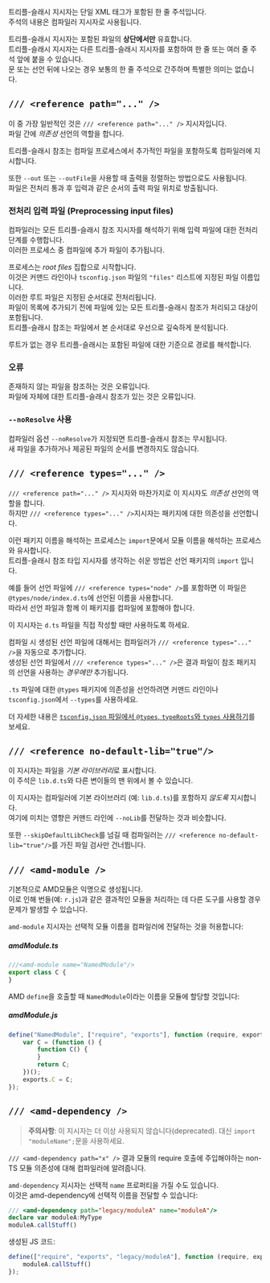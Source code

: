 트리플-슬래시 지시자는 단일 XML 태그가 포함된 한 줄 주석입니다.  
주석의 내용은 컴파일러 지시자로 사용됩니다.

트리플-슬래시 지시자는 포함된 파일의 **상단에서만** 유효합니다.   
트리플-슬래시 지시자는 다른 트리플-슬래시 지시자를 포함하여 한 줄 또는 여러 줄 주석 앞에 붙을 수 있습니다.  
문 또는 선언 뒤에 나오는 경우 보통의 한 줄 주석으로 간주하며 특별한 의미는 없습니다.

## `/// <reference path="..." />`

이 중 가장 일반적인 것은 `/// <reference path="..." />` 지시자입니다.  
파일 간에 *의존성* 선언의 역할을 합니다.

트리플-슬래시 참조는 컴파일 프로세스에서 추가적인 파일을 포함하도록 컴파일러에 지시합니다.

또한 `--out` 또는 `--outFile`을 사용할 때 출력을 정렬하는 방법으로도 사용됩니다.  
파일은 전처리 통과 후 입력과 같은 순서의 출력 파일 위치로 방출됩니다.

### 전처리 입력 파일 (Preprocessing input files)

컴파일러는 모든 트리플-슬래시 참조 지시자를 해석하기 위해 입력 파일에 대한 전처리 단계를 수행합니다.  
이러한 프로세스 중 컴파일에 추가 파일이 추가됩니다.

프로세스는 *root files* 집합으로 시작합니다.  
이것은 커맨드 라인이나 `tsconfig.json` 파일의 `"files"` 리스트에 지정된 파일 이름입니다.  
이러한 루트 파일은 지정된 순서대로 전처리됩니다.  
파일이 목록에 추가되기 전에 파일에 있는 모든 트리플-슬래시 참조가 처리되고 대상이 포함됩니다.  
트리플-슬래시 참조는 파일에서 본 순서대로 우선으로 깊숙하게 분석됩니다.

루트가 없는 경우 트리플-슬래시는 포함된 파일에 대한 기준으로 경로를 해석합니다.

### 오류

존재하지 않는 파일을 참조하는 것은 오류입니다.  
파일에 자체에 대한 트리플-슬래시 참조가 있는 것은 오류입니다.
### `--noResolve` 사용

컴파일러 옵션 `--noResolve`가 지정되면 트리플-슬래시 참조는 무시됩니다.  
새 파일을 추가하거나 제공된 파일의 순서를 변경하지도 않습니다.

## `/// <reference types="..." />`

`/// <reference path="..." />` 지시자와 마찬가지로 이 지시자도 *의존성* 선언의 역할을 합니다.  
하지만 `/// <reference types="..." />`지시자는 패키지에 대한 의존성을 선언합니다.

이런 패키지 이름을 해석하는 프로세스는 `import`문에서 모듈 이름을 해석하는 프로세스와 유사합니다.  
트리플-슬래시 참조 타입 지시자를 생각하는 쉬운 방법은 선언 패키지의 `import` 입니다.

예를 들어 선언 파일에 `/// <reference types="node" />`를 포함하면 이 파일은 `@types/node/index.d.ts`에 선언된 이름을 사용합니다.  
따라서 선언 파일과 함께 이 패키지를 컴파일에 포함해야 합니다.

이 지시자는 `d.ts` 파일을 직접 작성할 때만 사용하도록 하세요.

컴파일 시 생성된 선언 파일에 대해서는 컴파일러가 `/// <reference types="..." />`을 자동으로 추가합니다.  
생성된 선언 파일에서 `/// <reference types="..." />`은 결과 파일이 참조 패키지의 선언을 사용하는 *경우에만* 추가됩니다.

`.ts` 파일에 대한 `@types` 패키지에 의존성을 선언하려면 커맨드 라인이나 `tsconfig.json`에서 `--types`를 사용하세요.

더 자세한 내용은 [`tsconfig.json` 파일에서 `@types`, `typeRoots`와 `types` 사용하기](./tsconfig.json.md#types-typeroots-and-types)를 보세요.

## `/// <reference no-default-lib="true"/>`

이 지시자는 파일을 *기본 라이브러리*로 표시합니다.  
이 주석은 `lib.d.ts`와 다른 변이들의 맨 위에서 볼 수 있습니다.

이 지시자는 컴파일러에 기본 라이브러리 (예: `lib.d.ts`)를 포함하지 *않도록* 지시합니다.  
여기에 미치는 영향은 커맨드 라인에 `--noLib`를 전달하는 것과 비슷합니다.

또한 `--skipDefaultLibCheck`를 넘길 때 컴파일러는 `/// <reference no-default-lib="true"/>`를 가진 파일 검사만 건너뜁니다.

## `/// <amd-module />`

기본적으로 AMD모듈은 익명으로 생성됩니다.  
이로 인해 번들(예: `r.js`)과 같은 결과적인 모듈을 처리하는 데 다른 도구를 사용할 경우 문제가 발생할 수 있습니다.

`amd-module` 지시자는 선택적 모듈 이름을 컴파일러에 전달하는 것을 허용합니다:

##### amdModule.ts

```ts
///<amd-module name="NamedModule"/>
export class C {
}
```

AMD `define`을 호출할 때 `NamedModule`이라는 이름을 모듈에 할당할 것입니다:

##### amdModule.js

```js
define("NamedModule", ["require", "exports"], function (require, exports) {
    var C = (function () {
        function C() {
        }
        return C;
    })();
    exports.C = C;
});
```

## `/// <amd-dependency />`

> **주의사항**: 이 지시자는 더 이상 사용되지 않습니다(deprecated). 대신 `import "moduleName";`문을 사용하세요.

`/// <amd-dependency path="x" />` 결과 모듈의 require 호출에 주입해야하는 non-TS 모듈 의존성에 대해 컴파일러에 알려줍니다.

`amd-dependency` 지시자는 선택적 `name` 프로퍼티을 가질 수도 있습니다.  
이것은 amd-dependency에 선택적 이름을 전달할 수 있습니다:

```ts
/// <amd-dependency path="legacy/moduleA" name="moduleA"/>
declare var moduleA:MyType
moduleA.callStuff()
```

생성된 JS 코드:

```js
define(["require", "exports", "legacy/moduleA"], function (require, exports, moduleA) {
    moduleA.callStuff()
});
```
